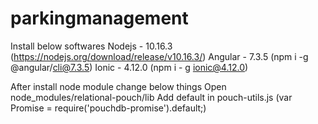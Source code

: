 # parkingmanagement

Install below softwares
Nodejs - 10.16.3 (https://nodejs.org/download/release/v10.16.3/)
Angular - 7.3.5 (npm i -g @angular/cli@7.3.5)
Ionic - 4.12.0 (npm i - g ionic@4.12.0)


After install node module change below things
Open node_modules/relational-pouch/lib
Add default in pouch-utils.js (var Promise = require('pouchdb-promise').default;)

